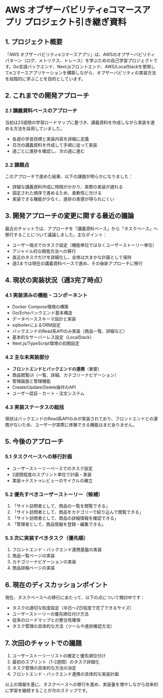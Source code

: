 # AWS オブザーバビリティeコマースアプリ プロジェクト引き継ぎ資料

## 1. プロジェクト概要

「AWS オブザーバビリティeコマースアプリ」は、AWSのオブザーバビリティパターン（ログ、メトリクス、トレース）を学ぶための自己学習プロジェクトです。Go言語バックエンド、Next.jsフロントエンド、AWS/LocalStackを使用してeコマースアプリケーションを構築しながら、オブザーバビリティの実装方法を段階的に学ぶことを目的としています。

## 2. これまでの開発アプローチ

### 2.1 講義資料ベースのアプローチ

当初は23週間の学習ロードマップに基づき、講義資料を作成しながら実装を進める方法を採用していました。

* 各週の学習目標と実装内容を詳細に定義
* 日次の講義資料を作成して手順に従って実装
* 週ごとに進捗を確認し、次の週に進む

### 2.2 課題点

このアプローチで進めた結果、以下の課題が明らかになりました：

* 詳細な講義資料作成に時間がかかり、実際の実装が遅れる
* 固定された順序で進めるため、柔軟性に欠ける
* 実装できる機能が少なく、進捗の実感が得られにくい

## 3. 開発アプローチの変更に関する最近の議論

最近のチャットでは、アプローチを「講義資料ベース」から「タスクベース」へ移行することについて議論しました。主なポイント：

* ユーザー視点でのタスク設定（機能単位ではなくユーザーストーリー単位）
* アジャイル的な開発方法への移行
* 直近のタスクだけを詳細化し、全体は大まかな計画として保持
* 週3までは現在の講義資料ベースで進め、その後新アプローチに移行

## 4. 現状の実装状況（週3完了時点）

### 4.1 実装済みの機能・コンポーネント

* Docker Compose環境の構築
* Go/Echoバックエンド基本構造
* データベーススキーマ設計と実装
* sqlboilerによるORM設定
* バックエンドのRead系APIのみ実装（商品一覧、詳細など）
* 基本的なサーバーレス設定（LocalStack）
* Next.js/TypeScript環境の初期設定

### 4.2 主な未実装部分

* **フロントエンドとバックエンドの連携**（重要）
* 商品閲覧UI（一覧、詳細、カテゴリーナビゲーション）
* 管理画面と管理機能
* Create/Update/Delete操作のAPI
* ユーザー認証・カート・注文システム

### 4.3 実装ステータスの総括

現状はバックエンドのRead系APIのみが実装されており、フロントエンドとの連携がないため、ユーザーが実際に体験できる機能はまだありません。

## 5. 今後のアプローチ

### 5.1 タスクベースへの移行計画

* ユーザーストーリーベースでのタスク設定
* 2週間程度のスプリント単位で計画・実装
* 実装→テスト→レビューのサイクルの確立

### 5.2 優先すべきユーザーストーリー（候補）

1. 「サイト訪問者として、商品の一覧を閲覧できる」
2. 「サイト訪問者として、商品をカテゴリーで絞り込んで閲覧できる」
3. 「サイト訪問者として、商品の詳細情報を確認できる」
4. 「管理者として、商品情報を登録・編集できる」

### 5.3 次に実装すべきタスク（優先順）

1. フロントエンド・バックエンド連携基盤の実装
2. 商品一覧ページの実装
3. カテゴリーナビゲーションの実装
4. 商品詳細ページの実装

## 6. 現在のディスカッションポイント

現在、タスクベースへの移行にあたって、以下の点について検討中です：

* タスクの適切な粒度設定（半日〜2日程度で完了できるサイズ）
* ユーザーストーリーの優先順位付け方法
* 従来のロードマップとの整合性確保
* タスク管理の具体的な方法（ツールや進捗確認方法）

## 7. 次回のチャットでの議題

1. ユーザーストーリーリストの確定と優先順位付け
2. 最初のスプリント（1-2週間）のタスク詳細化
3. タスク管理の具体的な方法の決定
4. フロントエンド・バックエンド連携の具体的な実装計画

以上の情報を基に、タスクベースへの移行を進め、実装量を増やしながら効率的に学習を継続することが次のステップです。
